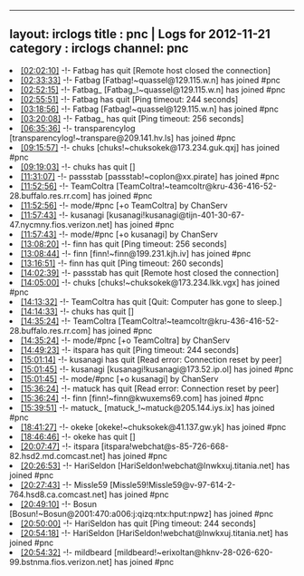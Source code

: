 
---
layout: irclogs
title : pnc | Logs for 2012-11-21
category : irclogs
channel: pnc
---
<li class="logitem"><a href="#02:02:10" name="02:02:10" class="time">[02:02:10]</a> -!- <span class="quit">Fatbag</span> has quit [Remote host closed the connection] </li>
<li class="logitem"><a href="#02:33:33" name="02:33:33" class="time">[02:33:33]</a> -!- <span class="join">Fatbag</span> [Fatbag!~quassel@129.115.w.n] has joined #pnc </li>
<li class="logitem"><a href="#02:52:15" name="02:52:15" class="time">[02:52:15]</a> -!- <span class="join">Fatbag_</span> [Fatbag_!~quassel@129.115.w.n] has joined #pnc </li>
<li class="logitem"><a href="#02:55:51" name="02:55:51" class="time">[02:55:51]</a> -!- <span class="quit">Fatbag</span> has quit [Ping timeout: 244 seconds] </li>
<li class="logitem"><a href="#03:18:56" name="03:18:56" class="time">[03:18:56]</a> -!- <span class="join">Fatbag</span> [Fatbag!~quassel@129.115.w.n] has joined #pnc </li>
<li class="logitem"><a href="#03:20:08" name="03:20:08" class="time">[03:20:08]</a> -!- <span class="quit">Fatbag_</span> has quit [Ping timeout: 256 seconds] </li>
<li class="logitem"><a href="#06:35:36" name="06:35:36" class="time">[06:35:36]</a> -!- <span class="join">transparencylog</span> [transparencylog!~transpare@209.141.hv.ls] has joined #pnc </li>
<li class="logitem"><a href="#09:15:57" name="09:15:57" class="time">[09:15:57]</a> -!- <span class="join">chuks</span> [chuks!~chuksokek@173.234.guk.qxj] has joined #pnc </li>
<li class="logitem"><a href="#09:19:03" name="09:19:03" class="time">[09:19:03]</a> -!- <span class="quit">chuks</span> has quit [] </li>
<li class="logitem"><a href="#11:31:07" name="11:31:07" class="time">[11:31:07]</a> -!- <span class="join">passstab</span> [passstab!~coplon@xx.pirate] has joined #pnc </li>
<li class="logitem"><a href="#11:52:56" name="11:52:56" class="time">[11:52:56]</a> -!- <span class="join">TeamColtra</span> [TeamColtra!~teamcoltr@kru-436-416-52-28.buffalo.res.rr.com] has joined #pnc </li>
<li class="logitem"><a href="#11:52:56" name="11:52:56" class="time">[11:52:56]</a> -!- mode/<span class="mode">#pnc</span> [+o TeamColtra] by ChanServ </li>
<li class="logitem"><a href="#11:57:43" name="11:57:43" class="time">[11:57:43]</a> -!- <span class="join">kusanagi</span> [kusanagi!kusanagi@tijn-401-30-67-47.nycmny.fios.verizon.net] has joined #pnc </li>
<li class="logitem"><a href="#11:57:43" name="11:57:43" class="time">[11:57:43]</a> -!- mode/<span class="mode">#pnc</span> [+o kusanagi] by ChanServ </li>
<li class="logitem"><a href="#13:08:20" name="13:08:20" class="time">[13:08:20]</a> -!- <span class="quit">finn</span> has quit [Ping timeout: 256 seconds] </li>
<li class="logitem"><a href="#13:08:44" name="13:08:44" class="time">[13:08:44]</a> -!- <span class="join">finn</span> [finn!~finn@199.231.kjh.iv] has joined #pnc </li>
<li class="logitem"><a href="#13:16:51" name="13:16:51" class="time">[13:16:51]</a> -!- <span class="quit">finn</span> has quit [Ping timeout: 260 seconds] </li>
<li class="logitem"><a href="#14:02:39" name="14:02:39" class="time">[14:02:39]</a> -!- <span class="quit">passstab</span> has quit [Remote host closed the connection] </li>
<li class="logitem"><a href="#14:05:00" name="14:05:00" class="time">[14:05:00]</a> -!- <span class="join">chuks</span> [chuks!~chuksokek@173.234.lkk.vgx] has joined #pnc </li>
<li class="logitem"><a href="#14:13:32" name="14:13:32" class="time">[14:13:32]</a> -!- <span class="quit">TeamColtra</span> has quit [Quit: Computer has gone to sleep.] </li>
<li class="logitem"><a href="#14:14:33" name="14:14:33" class="time">[14:14:33]</a> -!- <span class="quit">chuks</span> has quit [] </li>
<li class="logitem"><a href="#14:35:24" name="14:35:24" class="time">[14:35:24]</a> -!- <span class="join">TeamColtra</span> [TeamColtra!~teamcoltr@kru-436-416-52-28.buffalo.res.rr.com] has joined #pnc </li>
<li class="logitem"><a href="#14:35:24" name="14:35:24" class="time">[14:35:24]</a> -!- mode/<span class="mode">#pnc</span> [+o TeamColtra] by ChanServ </li>
<li class="logitem"><a href="#14:49:23" name="14:49:23" class="time">[14:49:23]</a> -!- <span class="quit">itspara</span> has quit [Ping timeout: 244 seconds] </li>
<li class="logitem"><a href="#15:01:14" name="15:01:14" class="time">[15:01:14]</a> -!- <span class="quit">kusanagi</span> has quit [Read error: Connection reset by peer] </li>
<li class="logitem"><a href="#15:01:45" name="15:01:45" class="time">[15:01:45]</a> -!- <span class="join">kusanagi</span> [kusanagi!kusanagi@173.52.ip.ol] has joined #pnc </li>
<li class="logitem"><a href="#15:01:45" name="15:01:45" class="time">[15:01:45]</a> -!- mode/<span class="mode">#pnc</span> [+o kusanagi] by ChanServ </li>
<li class="logitem"><a href="#15:36:24" name="15:36:24" class="time">[15:36:24]</a> -!- <span class="quit">matuck</span> has quit [Read error: Connection reset by peer] </li>
<li class="logitem"><a href="#15:36:24" name="15:36:24" class="time">[15:36:24]</a> -!- <span class="join">finn</span> [finn!~finn@kwuxems69.com] has joined #pnc </li>
<li class="logitem"><a href="#15:39:51" name="15:39:51" class="time">[15:39:51]</a> -!- <span class="join">matuck_</span> [matuck_!~matuck@205.144.iys.ix] has joined #pnc </li>
<li class="logitem"><a href="#18:41:27" name="18:41:27" class="time">[18:41:27]</a> -!- <span class="join">okeke</span> [okeke!~chuksokek@41.137.gw.yk] has joined #pnc </li>
<li class="logitem"><a href="#18:46:46" name="18:46:46" class="time">[18:46:46]</a> -!- <span class="quit">okeke</span> has quit [] </li>
<li class="logitem"><a href="#20:07:47" name="20:07:47" class="time">[20:07:47]</a> -!- <span class="join">itspara</span> [itspara!webchat@s-85-726-668-82.hsd2.md.comcast.net] has joined #pnc </li>
<li class="logitem"><a href="#20:26:53" name="20:26:53" class="time">[20:26:53]</a> -!- <span class="join">HariSeldon</span> [HariSeldon!webchat@lnwkxuj.titania.net] has joined #pnc </li>
<li class="logitem"><a href="#20:27:43" name="20:27:43" class="time">[20:27:43]</a> -!- <span class="join">Missle59</span> [Missle59!Missle59@v-97-614-2-764.hsd8.ca.comcast.net] has joined #pnc </li>
<li class="logitem"><a href="#20:49:10" name="20:49:10" class="time">[20:49:10]</a> -!- <span class="join">Bosun</span> [Bosun!~Bosun@2001:470:a006:j:qizq:ntx:hput:npwz] has joined #pnc </li>
<li class="logitem"><a href="#20:50:00" name="20:50:00" class="time">[20:50:00]</a> -!- <span class="quit">HariSeldon</span> has quit [Ping timeout: 244 seconds] </li>
<li class="logitem"><a href="#20:54:18" name="20:54:18" class="time">[20:54:18]</a> -!- <span class="join">HariSeldon</span> [HariSeldon!webchat@lnwkxuj.titania.net] has joined #pnc </li>
<li class="logitem"><a href="#20:54:32" name="20:54:32" class="time">[20:54:32]</a> -!- <span class="join">mildbeard</span> [mildbeard!~erixoltan@hknv-28-026-620-99.bstnma.fios.verizon.net] has joined #pnc </li>


